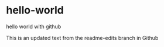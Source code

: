 # hello-world
hello world with github

This is an updated text from the readme-edits branch in Github
